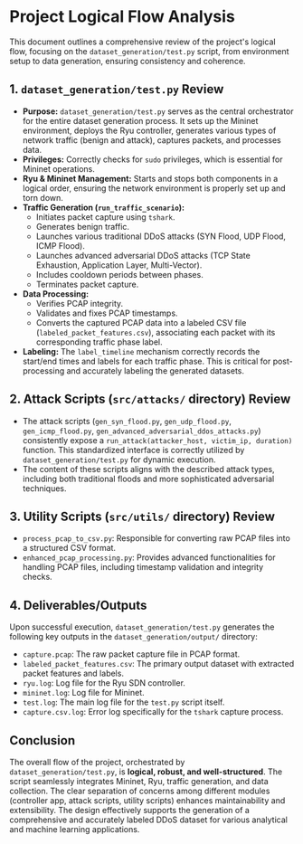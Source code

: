 # Project Logical Flow Analysis

This document outlines a comprehensive review of the project's logical flow, focusing on the `dataset_generation/test.py` script, from environment setup to data generation, ensuring consistency and coherence.

## 1. `dataset_generation/test.py` Review

*   **Purpose:** `dataset_generation/test.py` serves as the central orchestrator for the entire dataset generation process. It sets up the Mininet environment, deploys the Ryu controller, generates various types of network traffic (benign and attack), captures packets, and processes data.
*   **Privileges:** Correctly checks for `sudo` privileges, which is essential for Mininet operations.
*   **Ryu & Mininet Management:** Starts and stops both components in a logical order, ensuring the network environment is properly set up and torn down.
*   **Traffic Generation (`run_traffic_scenario`):**
    *   Initiates packet capture using `tshark`.
    *   Generates benign traffic.
    *   Launches various traditional DDoS attacks (SYN Flood, UDP Flood, ICMP Flood).
    *   Launches advanced adversarial DDoS attacks (TCP State Exhaustion, Application Layer, Multi-Vector).
    *   Includes cooldown periods between phases.
    *   Terminates packet capture.
*   **Data Processing:**
    *   Verifies PCAP integrity.
    *   Validates and fixes PCAP timestamps.
    *   Converts the captured PCAP data into a labeled CSV file (`labeled_packet_features.csv`), associating each packet with its corresponding traffic phase label.
*   **Labeling:** The `label_timeline` mechanism correctly records the start/end times and labels for each traffic phase. This is critical for post-processing and accurately labeling the generated datasets.

## 2. Attack Scripts (`src/attacks/` directory) Review

*   The attack scripts (`gen_syn_flood.py`, `gen_udp_flood.py`, `gen_icmp_flood.py`, `gen_advanced_adversarial_ddos_attacks.py`) consistently expose a `run_attack(attacker_host, victim_ip, duration)` function. This standardized interface is correctly utilized by `dataset_generation/test.py` for dynamic execution.
*   The content of these scripts aligns with the described attack types, including both traditional floods and more sophisticated adversarial techniques.

## 3. Utility Scripts (`src/utils/` directory) Review

*   `process_pcap_to_csv.py`: Responsible for converting raw PCAP files into a structured CSV format.
*   `enhanced_pcap_processing.py`: Provides advanced functionalities for handling PCAP files, including timestamp validation and integrity checks.

## 4. Deliverables/Outputs

Upon successful execution, `dataset_generation/test.py` generates the following key outputs in the `dataset_generation/output/` directory:

-   `capture.pcap`: The raw packet capture file in PCAP format.
-   `labeled_packet_features.csv`: The primary output dataset with extracted packet features and labels.
-   `ryu.log`: Log file for the Ryu SDN controller.
-   `mininet.log`: Log file for Mininet.
-   `test.log`: The main log file for the `test.py` script itself.
-   `capture.csv.log`: Error log specifically for the `tshark` capture process.

## Conclusion

The overall flow of the project, orchestrated by `dataset_generation/test.py`, is **logical, robust, and well-structured**. The script seamlessly integrates Mininet, Ryu, traffic generation, and data collection. The clear separation of concerns among different modules (controller app, attack scripts, utility scripts) enhances maintainability and extensibility. The design effectively supports the generation of a comprehensive and accurately labeled DDoS dataset for various analytical and machine learning applications.
